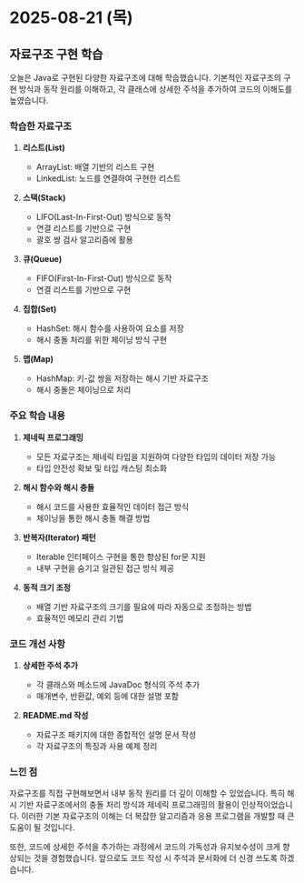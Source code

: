 # 2025-08-21 (목)

## 자료구조 구현 학습

오늘은 Java로 구현된 다양한 자료구조에 대해 학습했습니다. 기본적인 자료구조의 구현 방식과 동작 원리를 이해하고, 각 클래스에 상세한 주석을 추가하여 코드의 이해도를 높였습니다.

### 학습한 자료구조

1. **리스트(List)**
   - ArrayList: 배열 기반의 리스트 구현
   - LinkedList: 노드를 연결하여 구현한 리스트

2. **스택(Stack)**
   - LIFO(Last-In-First-Out) 방식으로 동작
   - 연결 리스트를 기반으로 구현
   - 괄호 쌍 검사 알고리즘에 활용

3. **큐(Queue)**
   - FIFO(First-In-First-Out) 방식으로 동작
   - 연결 리스트를 기반으로 구현

4. **집합(Set)**
   - HashSet: 해시 함수를 사용하여 요소를 저장
   - 해시 충돌 처리를 위한 체이닝 방식 구현

5. **맵(Map)**
   - HashMap: 키-값 쌍을 저장하는 해시 기반 자료구조
   - 해시 충돌은 체이닝으로 처리

### 주요 학습 내용

1. **제네릭 프로그래밍**
   - 모든 자료구조는 제네릭 타입을 지원하여 다양한 타입의 데이터 저장 가능
   - 타입 안전성 확보 및 타입 캐스팅 최소화

2. **해시 함수와 해시 충돌**
   - 해시 코드를 사용한 효율적인 데이터 접근 방식
   - 체이닝을 통한 해시 충돌 해결 방법

3. **반복자(Iterator) 패턴**
   - Iterable 인터페이스 구현을 통한 향상된 for문 지원
   - 내부 구현을 숨기고 일관된 접근 방식 제공

4. **동적 크기 조정**
   - 배열 기반 자료구조의 크기를 필요에 따라 자동으로 조정하는 방법
   - 효율적인 메모리 관리 기법

### 코드 개선 사항

1. **상세한 주석 추가**
   - 각 클래스와 메소드에 JavaDoc 형식의 주석 추가
   - 매개변수, 반환값, 예외 등에 대한 설명 포함

2. **README.md 작성**
   - 자료구조 패키지에 대한 종합적인 설명 문서 작성
   - 각 자료구조의 특징과 사용 예제 정리

### 느낀 점

자료구조를 직접 구현해보면서 내부 동작 원리를 더 깊이 이해할 수 있었습니다. 특히 해시 기반 자료구조에서의 충돌 처리 방식과 제네릭 프로그래밍의 활용이 인상적이었습니다. 이러한 기본 자료구조의 이해는 더 복잡한 알고리즘과 응용 프로그램을 개발할 때 큰 도움이 될 것입니다.

또한, 코드에 상세한 주석을 추가하는 과정에서 코드의 가독성과 유지보수성이 크게 향상되는 것을 경험했습니다. 앞으로도 코드 작성 시 주석과 문서화에 더 신경 쓰도록 하겠습니다.
